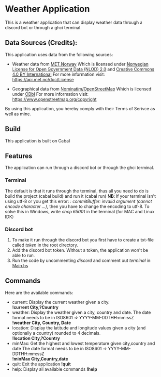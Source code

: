 # Weather Application
This is a weather application that can display weather data through a discord bot or through a ghci terminal.

## Data Sources (Credits):
  This application uses data from the following sources:
  - Weather data from [MET Norway](https://www.met.no/)
    Which is licensed under [Norwegian License for Open Government Data (NLOD) 2.0](https://data.norge.no/nlod/en/2.0) and [Creative Commons 4.0 BY International](https://creativecommons.org/licenses/by/4.0/)
    For more information visit: https://api.met.no/doc/License

  - Geographical data from [Nominatim/OpenStreetMap](https://nominatim.org/)
    Which is licensed under [ODbl](https://opendatacommons.org/licenses/odbl/)
    For more information visit: https://www.openstreetmap.org/copyright

  By using this application, you hereby comply with their Terms of Serivce as well as mine.

## Build
This application is built on Cabal

## Features
The application can run through a discord bot or through the ghci terminal.
### Terminal
The default is that it runs through the terminal, thus all you need to do is build the project (cabal build) and run it (cabal run)
**NB**: If your terminal isn't using utf-8 or you get this error: *<stdout>: commitBuffer: invalid argument (cannot encode character ...)*, then you have to change the encoding to utf-8. To solve this in Windows,  write *chcp 65001* in the terminal (for MAC and Linux IDK)
### Discord bot
1. To make it run through the discord bot you first have to create a txt-file called *token* in the root directory. 
2. Add the discord bot token. Without a token, the application won't be able to run.
3. Run the code by uncommenting *discord* and comment out *terminal* in [Main.hs](app/Main.hs)

## Commands
Here are the available commands:
- current: Display the current weather given a city.  
  **!current City,?Country**
- weather: Display the weather given a city, country and date.
The date format needs to be in ISO8601 => YYYY-MM-DDTHH:mm:ssZ  
**!weather City, Country, Date**
- location: Display the latitude and longitude values given a city (and optionally a country) rounded to 4 decimals.  
  **!location City,?Country**
- minMax: Get the highest and lowest temperature given city,country and date
The date format needs to be in ISO8601 => YYYY-MM-DDTHH:mm:ssZ  
**!minMax City,Country,date**
- quit: Exit the application
**!quit**
- help: Display all available commands
**!help**




